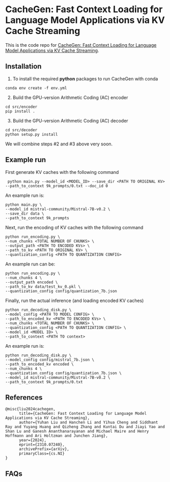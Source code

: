 # CacheGen: Fast Context Loading for Language Model Applications via KV Cache Streaming

This is the code repo for [CacheGen: Fast Context Loading for Language Model Applications via KV Cache Streaming](https://arxiv.org/pdf/2310.07240.pdf).

## Installation

1. To install the required **python** packages to run CacheGen with conda
```
conda env create -f env.yml 
```
2. Build the GPU-version Arithmetic Coding (AC) encoder
```
cd src/encoder
pip install .
```
3. Build the GPU-version Arithmetic Coding (AC) decoder 
```
cd src/decoder
python setup.py install
```

We will combine steps #2 and #3 above very soon.

## Example run

First generate KV caches with the following command
```
 python main.py --model_id <MODEL_ID> --save_dir <PATH TO ORIGINAL KV>  --path_to_context 9k_prompts/0.txt --doc_id 0
 ```
An example run is:

```
python main.py \
--model_id mistral-community/Mistral-7B-v0.2 \
--save_dir data \
--path_to_context 9k_prompts
```

Next, run the encoding of KV caches with the following command
```
python run_encoding.py \
--num_chunks <TOTAL NUMBER OF CHUNKS> \
--output_path <PATH TO ENCODED KVs> \
--path_to_kv <PATH TO ORIGINAL KV> \
--quantization_config <PATH TO QUANTIZATION CONFIG>
```

An example run can be:

```
python run_encoding.py \
--num_chunks 4 \
--output_path encoded \
--path_to_kv data/test_kv_0.pkl \
--quantization_config config/quantization_7b.json
```

Finally, run the actual inference (and loading encoded KV caches) 

```
python run_decoding_disk.py \
--model_config <PATH TO MODEL CONFIG> \
--path_to_encoded_kv <PATH TO ENCODED KVs> \
--num_chunks <TOTAL NUMBER OF CHUNKS> \
--quantization_config <PATH TO QUANTIZATION CONFIG> \
--model_id <MODEL ID> \
--path_to_context <PATH TO context>
```

An example run is:
```
python run_decoding_disk.py \
--model_config config/mistral_7b.json \
--path_to_encoded_kv encoded \
--num_chunks 4 \
--quantization_config config/quantization_7b.json \
--model_id mistral-community/Mistral-7B-v0.2 \
--path_to_context 9k_prompts/0.txt
```


## References

```
@misc{liu2024cachegen,
      title={CacheGen: Fast Context Loading for Language Model Applications via KV Cache Streaming}, 
      author={Yuhan Liu and Hanchen Li and Yihua Cheng and Siddhant Ray and Yuyang Huang and Qizheng Zhang and Kuntai Du and Jiayi Yao and Shan Lu and Ganesh Ananthanarayanan and Michael Maire and Henry Hoffmann and Ari Holtzman and Junchen Jiang},
      year={2024},
      eprint={2310.07240},
      archivePrefix={arXiv},
      primaryClass={cs.NI}
}
```

## FAQs

